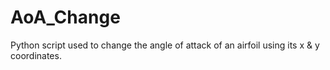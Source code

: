 # AoA_Change
Python script used to change the angle of attack of an airfoil using its x &amp; y coordinates.
